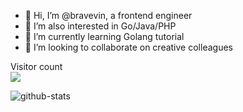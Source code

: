 - 👋 Hi, I’m @bravevin, a frontend engineer
- 👀 I’m also interested in Go/Java/PHP
- 🌱 I’m currently learning Golang tutorial
- 💞️ I’m looking to collaborate on creative colleagues


<p align="left">
  Visitor count<br>
  <img src="https://profile-counter.glitch.me/bravevin/count.svg?" /><br>
</p>

![github-stats](https://github-readme-stats.vercel.app/api?username=bravevin&show_icons=true&line_height=25&hide_title=true&theme=radical)

